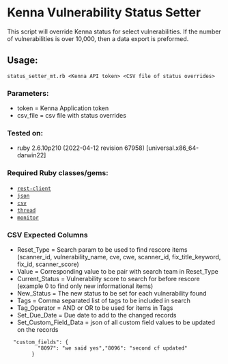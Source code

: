 # Kenna Vulnerability Status Setter
This script will override Kenna status for select vulnerabilities.  If the number of vulnerabilities is over 10,000, then a data export is preformed.

## Usage:

```
status_setter_mt.rb <Kenna API token> <CSV file of status overrides>
```

### Parameters:
 - token = Kenna Application token
 - csv_file = csv file with status overrides

### Tested on:

- ruby 2.6.10p210 (2022-04-12 revision 67958) [universal.x86_64-darwin22]

### Required Ruby classes/gems:

- [`rest-client`](https://github.com/rest-client/rest-client)
- [`json`](http://ruby-doc.org/stdlib-2.0.0/libdoc/json/rdoc/JSON.html)
- [`csv`](http://ruby-doc.org/stdlib-2.0.0/libdoc/csv/rdoc/CSV.html)
- [`thread`](https://ruby-doc.org/core-2.2.0/Thread.html)
- [`monitor`](https://ruby-doc.org/stdlib-2.1.2/libdoc/monitor/rdoc/Monitor.html)

### CSV Expected Columns

- Reset_Type = Search param to be used to find rescore items (scanner_id, vulnerability_name, cve, cwe, scanner_id, fix_title_keyword, fix_id, scanner_score)
- Value = Corresponding value to be pair with search team in Reset_Type
- Current_Status = Vulnerability score to search for before rescore (example 0 to find only new informational items)
- New_Status = The new status to be set for each vulnerability found 
- Tags = Comma separated list of tags to be included in search
- Tag_Operator = AND or OR to be used for items in Tags
- Set_Due_Date = Due date to add to the changed records
- Set_Custom_Field_Data = json of all custom field values to be updated on the records
```
  "custom_fields": {
          "8097": "we said yes","8096": "second cf updated"
        }
```
